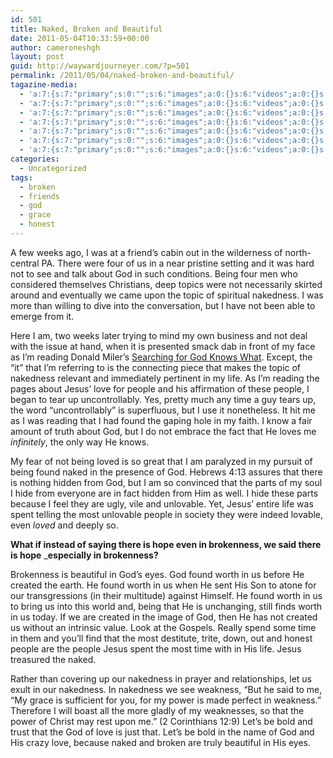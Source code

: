 ```yaml
---
id: 501
title: Naked, Broken and Beautiful
date: 2011-05-04T10:33:59+00:00
author: cameroneshgh
layout: post
guid: http://waywardjourneyer.com/?p=501
permalink: /2011/05/04/naked-broken-and-beautiful/
tagazine-media:
  - 'a:7:{s:7:"primary";s:0:"";s:6:"images";a:0:{}s:6:"videos";a:0:{}s:11:"image_count";s:1:"0";s:6:"author";s:8:"19879429";s:7:"blog_id";s:8:"19280981";s:9:"mod_stamp";s:19:"2011-05-04 14:33:59";}'
  - 'a:7:{s:7:"primary";s:0:"";s:6:"images";a:0:{}s:6:"videos";a:0:{}s:11:"image_count";s:1:"0";s:6:"author";s:8:"19879429";s:7:"blog_id";s:8:"19280981";s:9:"mod_stamp";s:19:"2011-05-04 14:33:59";}'
  - 'a:7:{s:7:"primary";s:0:"";s:6:"images";a:0:{}s:6:"videos";a:0:{}s:11:"image_count";s:1:"0";s:6:"author";s:8:"19879429";s:7:"blog_id";s:8:"19280981";s:9:"mod_stamp";s:19:"2011-05-04 14:33:59";}'
  - 'a:7:{s:7:"primary";s:0:"";s:6:"images";a:0:{}s:6:"videos";a:0:{}s:11:"image_count";s:1:"0";s:6:"author";s:8:"19879429";s:7:"blog_id";s:8:"19280981";s:9:"mod_stamp";s:19:"2011-05-04 14:33:59";}'
  - 'a:7:{s:7:"primary";s:0:"";s:6:"images";a:0:{}s:6:"videos";a:0:{}s:11:"image_count";s:1:"0";s:6:"author";s:8:"19879429";s:7:"blog_id";s:8:"19280981";s:9:"mod_stamp";s:19:"2011-05-04 14:33:59";}'
  - 'a:7:{s:7:"primary";s:0:"";s:6:"images";a:0:{}s:6:"videos";a:0:{}s:11:"image_count";s:1:"0";s:6:"author";s:8:"19879429";s:7:"blog_id";s:8:"19280981";s:9:"mod_stamp";s:19:"2011-05-04 14:33:59";}'
  - 'a:7:{s:7:"primary";s:0:"";s:6:"images";a:0:{}s:6:"videos";a:0:{}s:11:"image_count";s:1:"0";s:6:"author";s:8:"19879429";s:7:"blog_id";s:8:"19280981";s:9:"mod_stamp";s:19:"2011-05-04 14:33:59";}'
categories:
  - Uncategorized
tags:
  - broken
  - friends
  - god
  - grace
  - honest
---
```

A few weeks ago, I was at a friend&#8217;s cabin out in the wilderness of north-central PA. There were four of us in a near pristine setting and it was hard not to see and talk about God in such conditions. Being four men who considered themselves Christians, deep topics were not necessarily skirted around and eventually we came upon the topic of spiritual nakedness. I was more than willing to dive into the conversation, but I have not been able to emerge from it.

Here I am, two weeks later trying to mind my own business and not deal with the issue at hand, when it is presented smack dab in front of my face as I&#8217;m reading Donald Miler&#8217;s <u>Searching for God Knows What</u>. Except, the &#8220;it&#8221; that I&#8217;m referring to is the connecting piece that makes the topic of nakedness relevant and immediately pertinent in my life. As I&#8217;m reading the pages about Jesus&#8217; love for people and his affirmation of these people, I began to tear up uncontrollably. Yes, pretty much any time a guy tears up, the word &#8220;uncontrollably&#8221; is superfluous, but I use it nonetheless. It hit me as I was reading that I had found the gaping hole in my faith. I know a fair amount of truth about God, but I do not embrace the fact that He loves me _infinitely_, the only way He knows.

My fear of not being loved is so great that I am paralyzed in my pursuit of being found naked in the presence of God. Hebrews 4:13 assures that there is nothing hidden from God, but I am so convinced that the parts of my soul I hide from everyone are in fact hidden from Him as well. I hide these parts because I feel they are ugly, vile and unlovable. Yet, Jesus&#8217; entire life was spent telling the most unlovable people in society they were indeed lovable, even _loved_ and deeply so.

**What if instead of saying there is hope even in brokenness, we said there is hope** _**especially</em> in brokenness?**</p> 

Brokenness is beautiful in God&#8217;s eyes. God found worth in us before He created the earth. He found worth in us when He sent His Son to atone for our transgressions (in their multitude) against Himself. He found worth in us to bring us into this world and, being that He is unchanging, still finds worth in us today. If we are created in the image of God, then He has not created us without an intrinsic value. Look at the Gospels. Really spend some time in them and you&#8217;ll find that the most destitute, trite, down, out and honest people are the people Jesus spent the most time with in His life. Jesus treasured the naked.

Rather than covering up our nakedness in prayer and relationships, let us exult in our nakedness. In nakedness we see weakness, &#8220;But he said to me, &#8220;My grace is sufficient for you, for my power is made perfect in weakness.&#8221; Therefore I will boast all the more gladly of my weaknesses, so that the power of Christ may rest upon me.&#8221; (2 Corinthians 12:9) Let&#8217;s be bold and trust that the God of love is just that. Let&#8217;s be bold in the name of God and His crazy love, because naked and broken are truly beautiful in His eyes.